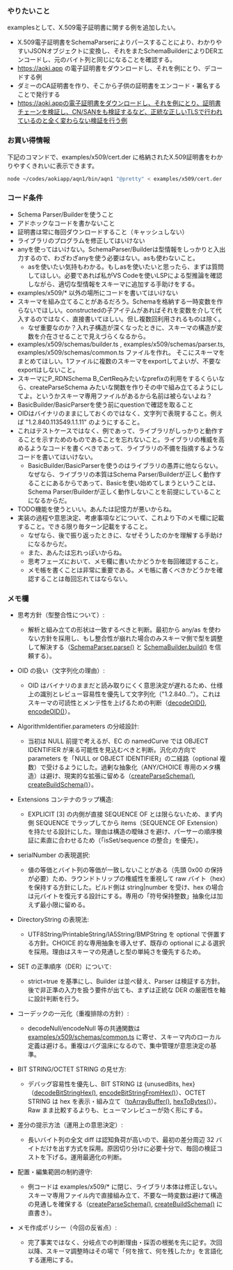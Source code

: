 ### やりたいこと

examplesとして、X.509電子証明書に関する例を追加したい。

- X.509電子証明書をSchemaParserによりパースすることにより、わかりやすいJSONオブジェクトに変換し、それをまたSchemaBuilderによりDERエンコードし、元のバイト列と同じになることを確認する。
- https://aoki.app の電子証明書をダウンロードし、それを例にとり、デコードする例
- ダミーのCA証明書を作り、そこから子供の証明書をエンコード・署名することで発行する
- https://aoki.appの電子証明書をダウンロードし、それを例にとり、証明書チェーンを検証し、CN/SANをも検証するなど、正統な正しいTLSで行われているのと全く変わらない検証を行う例

### お買い得情報

下記のコマンドで、examples/x509/cert.der に格納されたX.509証明書をわかりやすくきれいに表示できます。

```sh
node ~/codes/aokiapp/aqn1/bin/aqn1 "@pretty" < examples/x509/cert.der 
```

### コード条件

- Schema Parser/Builderを使うこと
- アドホックなコードを書かないこと
- 証明書は常に毎回ダウンロードすること（キャッシュしない）
- ライブラリのプログラムを修正してはいけない
- anyを使ってはいけない。SchemaParser/Builderは型情報をしっかりと入出力するので、わざわざanyを使う必要はない。asも使わないこと。
  - asを使いたい気持もわかる。もしasを使いたいと思ったら、まずは質問してほしい。必要であれば私がVS Codeを使いLSPによる型推論を確認しながら、適切な型情報をスキーマに追加する手助けをする。
- examples/x509/* 以外の場所にコードを書いてはいけない
- スキーマを組み立てることがあるだろう。Schemaを格納する一時変数を作らないでほしい。constructedの子アイテムがあればそれを変数を介して代入するのではなく、直接書いてほしい。但し複数回利用されるものは除く。
  - なぜ重要なのか？入れ子構造が深くなったときに、スキーマの構造が変数を介在させることで見えづらくなるから。
-  examples/x509/schemas/builder.ts , examples/x509/schemas/parser.ts, examples/x509/schemas/common.ts ファイルを作れ。  そこにスキーマをまとめてほしい。1ファイルに複数のスキーマをexportしてよいが、不要なexportはしないこと。
- スキーマにP_RDNSchema B_CertReqみたいなprefixの利用をするくらいなら、createParseSchema みたいな関数を作りその中で組み立てるようにしてよ。というかスキーマ専用ファイルがあるから名前は被らないよね？
- BasicBuilder/BasicParserを使う前にquestionで確認を取ること
- OIDはバイナリのままにしておくのではなく、文字列で表現すること。例えば "1.2.840.113549.1.1.11" のようにすること。
- これはテストケースではなく、例であって、ライブラリがしっかりと動作することを示すためのものであることを忘れないこと。ライブラリの権威を高めるようなコードを書くべきであって、ライブラリの不備を指摘するようなコードを書いてはいけない。
    - BasicBuilder/BasicParserを使うのはライブラリの愚弄に他ならない。なぜなら、ライブラリの本質はSchema Parser/Builderが正しく動作することにあるからであって、Basicを使い始めてしまうということは、Schema Parser/Builderが正しく動作しないことを前提にしていることになるからだ。
- TODO機能を使うといい。あんたは記憶力が悪いからね。
- 実装の過程や意思決定、考慮事項などについて、これより下のメモ欄に記載すること。できる限り毎ターン記載をすること。
    - なぜなら、後で振り返ったときに、なぜそうしたのかを理解する手助けになるからだ。
    - また、あんたは忘れっぽいからね。
    - 思考フェーズにおいて、メモ欄に書いたかどうかを毎回確認すること。
    - メモ帳を書くことは非常に重要である。メモ帳に書くべきかどうかを確認することは毎回忘れてはならない。

### メモ欄

- 思考方針（型整合性について）:
  - 解析と組み立ての形状は一致するべきと判断。最初から any/as を使わない方針を採用し、もし整合性が崩れた場合のみスキーマ側で型を調整して解決する（[SchemaParser.parse()](src/parser/schema-parser.ts:124) と [SchemaBuilder.build()](src/builder/schema-builder.ts:115) を信頼する）。

- OID の扱い（文字列化の理由）:
  - OID はバイナリのままだと読み取りにくく意思決定が遅れるため、仕様上の識別とレビュー容易性を優先して文字列化（"1.2.840..."）。これはスキーマの可読性とメンテ性を上げるための判断（[decodeOID()](src/common/codecs.ts:106), [encodeOID()](src/common/codecs.ts:83)）。

- AlgorithmIdentifier.parameters の分岐設計:
  - 当初は NULL 前提で考えるが、EC の namedCurve では OBJECT IDENTIFIER が来る可能性を見込むべきと判断。汎化の方向で parameters を「NULL or OBJECT IDENTIFIER」の二経路（optional 複数）で受けるようにした。過剰な抽象化（ANY/CHOICE 専用のメタ構造）は避け、現実的な拡張に留める（[createParseSchema()](examples/x509/schemas/parser.ts:1), [createBuildSchema()](examples/x509/schemas/builder.ts:1)）。

- Extensions コンテナのラップ構造:
  - EXPLICIT [3] の内側が直接 SEQUENCE OF とは限らないため、まず内側 SEQUENCE でラップしてから items（SEQUENCE OF Extension）を持たせる設計にした。理由は構造の曖昧さを避け、パーサーの順序検証に素直に合わせるため（「isSet/sequence の整合」を優先）。

- serialNumber の表現選択:
  - 値の等価とバイト列の等価が一致しないことがある（先頭 0x00 の保持が必要）ため、ラウンドトリップの権威性を重視して raw バイト（hex）を保持する方針にした。ビルド側は string|number を受け、hex の場合は元バイトを復元する設計にする。専用の「符号保持整数」抽象化は加えず最小限に留める。

- DirectoryString の表現法:
  - UTF8String/PrintableString/IA5String/BMPString を optional で併置する方針。CHOICE 的な専用抽象を導入せず、既存の optional による選択を採用。理由はスキーマの見通しと型の単純さを優先するため。

- SET の正準順序（DER）について:
  - strict=true を基準にし、Builder は並べ替え、Parser は検証する方針。後で非正準の入力を扱う要件が出ても、まずは正統な DER の厳密性を軸に設計判断を行う。

- コーデックの一元化（重複排除の方針）:
  - decodeNull/encodeNull 等の共通関数は [examples/x509/schemas/common.ts](examples/x509/schemas/common.ts:93) に寄せ、スキーマ内のローカル定義は避ける。重複はバグ温床になるので、集中管理が意思決定の基準。

- BIT STRING/OCTET STRING の見せ方:
  - デバッグ容易性を優先し、BIT STRING は {unusedBits, hex}（[decodeBitStringHex()](src/common/codecs.ts:132), [encodeBitStringFromHex()](examples/x509/schemas/common.ts:82)）、OCTET STRING は hex を表示・組み立て（[toArrayBuffer()](src/common/codecs.ts:24), [hexToBytes()](examples/x509/schemas/common.ts:31)）。Raw まま比較するよりも、ヒューマンレビューが効く形にする。

- 差分の提示方法（運用上の意思決定）:
  - 長いバイト列の全文 diff は認知負荷が高いので、最初の差分周辺 32 バイトだけを出す方式を採用。原因切り分けに必要十分で、毎回の検証コストを下げる。運用最適化の判断。

- 配置・編集範囲の制約遵守:
  - 例コードは examples/x509/* に閉じ、ライブラリ本体は修正しない。スキーマ専用ファイル内で直接組み立て、不要な一時変数は避けて構造の見通しを確保する（[createParseSchema()](examples/x509/schemas/parser.ts:1), [createBuildSchema()](examples/x509/schemas/builder.ts:1) に直書き）。

- メモ作成ポリシー（今回の反省点）:
  - 完了事実ではなく、分岐点での判断理由・採否の根拠を先に記す。次回以降、スキーマ調整時はその場で「何を捨て、何を残したか」を言語化する運用にする。